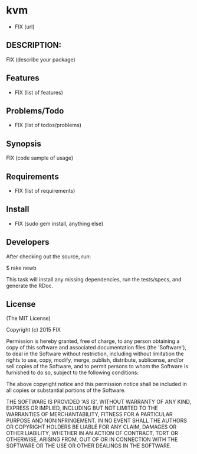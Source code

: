 # kvm

* FIX (url)

## DESCRIPTION:

FIX (describe your package)

## Features

* FIX (list of features)

## Problems/Todo

* FIX (list of todos/problems)

## Synopsis

  FIX (code sample of usage)

## Requirements

* FIX (list of requirements)

## Install

* FIX (sudo gem install, anything else)

## Developers

After checking out the source, run:

  $ rake newb

This task will install any missing dependencies, run the tests/specs,
and generate the RDoc.

## License

(The MIT License)

Copyright (c) 2015 FIX

Permission is hereby granted, free of charge, to any person obtaining
a copy of this software and associated documentation files (the
'Software'), to deal in the Software without restriction, including
without limitation the rights to use, copy, modify, merge, publish,
distribute, sublicense, and/or sell copies of the Software, and to
permit persons to whom the Software is furnished to do so, subject to
the following conditions:

The above copyright notice and this permission notice shall be
included in all copies or substantial portions of the Software.

THE SOFTWARE IS PROVIDED 'AS IS', WITHOUT WARRANTY OF ANY KIND,
EXPRESS OR IMPLIED, INCLUDING BUT NOT LIMITED TO THE WARRANTIES OF
MERCHANTABILITY, FITNESS FOR A PARTICULAR PURPOSE AND NONINFRINGEMENT.
IN NO EVENT SHALL THE AUTHORS OR COPYRIGHT HOLDERS BE LIABLE FOR ANY
CLAIM, DAMAGES OR OTHER LIABILITY, WHETHER IN AN ACTION OF CONTRACT,
TORT OR OTHERWISE, ARISING FROM, OUT OF OR IN CONNECTION WITH THE
SOFTWARE OR THE USE OR OTHER DEALINGS IN THE SOFTWARE.
